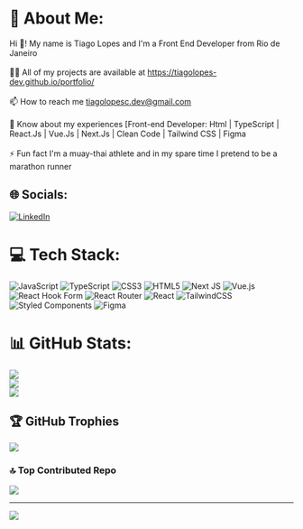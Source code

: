 # 💫 About Me:
Hi 👋! My name is Tiago Lopes and I'm a Front End Developer from Rio de Janeiro<br><br>👨‍💻 All of my projects are available at https://tiagolopes-dev.github.io/portfolio/<br><br>📫 How to reach me tiagolopesc.dev@gmail.com<br><br>📄 Know about my experiences [Front-end Developer: Html | TypeScript | React.Js | Vue.Js | Next.Js | Clean Code | Tailwind CSS | Figma<br><br>⚡ Fun fact I'm a muay-thai athlete and in my spare time I pretend to be a marathon runner<br>


## 🌐 Socials:
[![LinkedIn](https://img.shields.io/badge/LinkedIn-%230077B5.svg?logo=linkedin&logoColor=white)](https://linkedin.com/in/https://www.linkedin.com/in/tiago-lopes-340776230/) 

# 💻 Tech Stack:
![JavaScript](https://img.shields.io/badge/javascript-%23323330.svg?style=for-the-badge&logo=javascript&logoColor=%23F7DF1E) ![TypeScript](https://img.shields.io/badge/typescript-%23007ACC.svg?style=for-the-badge&logo=typescript&logoColor=white) ![CSS3](https://img.shields.io/badge/css3-%231572B6.svg?style=for-the-badge&logo=css3&logoColor=white) ![HTML5](https://img.shields.io/badge/html5-%23E34F26.svg?style=for-the-badge&logo=html5&logoColor=white) ![Next JS](https://img.shields.io/badge/Next-black?style=for-the-badge&logo=next.js&logoColor=white) ![Vue.js](https://img.shields.io/badge/vue.js-%2335495e.svg?style=for-the-badge&logo=vuedotjs&logoColor=%234FC08D) ![React Hook Form](https://img.shields.io/badge/React%20Hook%20Form-%23EC5990.svg?style=for-the-badge&logo=reacthookform&logoColor=white) ![React Router](https://img.shields.io/badge/React_Router-CA4245?style=for-the-badge&logo=react-router&logoColor=white) ![React](https://img.shields.io/badge/react-%2320232a.svg?style=for-the-badge&logo=react&logoColor=%2361DAFB) ![TailwindCSS](https://img.shields.io/badge/tailwindcss-%2338B2AC.svg?style=for-the-badge&logo=tailwind-css&logoColor=white) ![Styled Components](https://img.shields.io/badge/styled--components-DB7093?style=for-the-badge&logo=styled-components&logoColor=white) ![Figma](https://img.shields.io/badge/figma-%23F24E1E.svg?style=for-the-badge&logo=figma&logoColor=white)
# 📊 GitHub Stats:
![](https://github-readme-stats.vercel.app/api?username=tiagolopes-dev&theme=tokyonight&hide_border=true&include_all_commits=true&count_private=false)<br/>
![](https://github-readme-streak-stats.herokuapp.com/?user=tiagolopes-dev&theme=tokyonight&hide_border=true)<br/>
![](https://github-readme-stats.vercel.app/api/top-langs/?username=tiagolopes-dev&theme=tokyonight&hide_border=true&include_all_commits=true&count_private=false&layout=compact)


## 🏆 GitHub Trophies
![](https://github-profile-trophy.vercel.app/?username=tiagolopes-dev&theme=tokyonight&no-frame=true&no-bg=true&margin-w=4)

### 🔝 Top Contributed Repo
![](https://github-contributor-stats.vercel.app/api?username=tiagolopes-dev&limit=5&theme=tokyonight&combine_all_yearly_contributions=true)

---
[![](https://visitcount.itsvg.in/api?id=tiagolopes-dev&icon=5&color=1)](https://visitcount.itsvg.in)

<!-- Proudly created with GPRM ( https://gprm.itsvg.in ) -->

